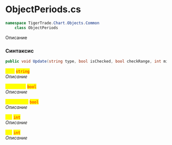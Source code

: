 
# ObjectPeriods.cs
```csharp
namespace TigerTrade.Chart.Objects.Common  
    class ObjectPeriods
```

Описание

### Синтаксис
```csharp
public void Update(string type, bool isChecked, bool checkRange, int min, int max)
```

<mark style="color:yellow;">**`type`**</mark> <mark style="color:red;">`string`</mark>  
 *Описание*  
  
<mark style="color:yellow;">**`isChecked`**</mark> <mark style="color:red;">`bool`</mark>  
 *Описание*  
  
<mark style="color:yellow;">**`checkRange`**</mark> <mark style="color:red;">`bool`</mark>  
 *Описание*  
  
<mark style="color:yellow;">**`min`**</mark> <mark style="color:red;">`int`</mark>  
 *Описание*  
  
<mark style="color:yellow;">**`max`**</mark> <mark style="color:red;">`int`</mark>  
 *Описание*  
  

                    
                    